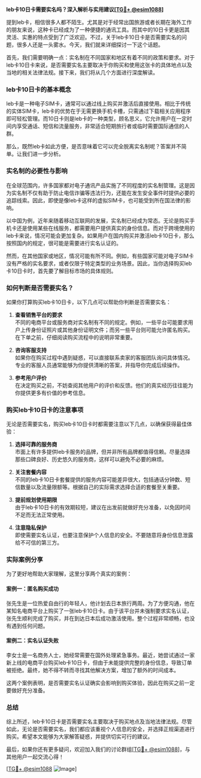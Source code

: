 **leb卡10日卡需要实名吗？深入解析与实用建议[[TG💪+ @esim1088](https://t.me/s/esim1088)]**

提到leb卡，相信很多人都不陌生。尤其是对于经常出国旅游或者长期在海外工作的朋友来说，这种卡已经成为了一种便捷的通讯工具。而其中的10日卡更是因其灵活、实惠的特点受到了广泛欢迎。不过，关于leb卡10日卡是否需要实名的问题，很多人还是一头雾水。今天，我们就来详细探讨一下这个话题。

首先，我们需要明确一点：实名制在不同国家和地区有着不同的政策和要求。对于leb卡10日卡来说，是否需要实名主要取决于你购买和使用这张卡的具体地点以及当地的相关法律法规。接下来，我们将从几个方面进行深度解读。

### leb卡10日卡的基本概念

leb卡是一种电子SIM卡，通常可以通过线上购买并激活后直接使用。相比于传统的实体SIM卡，leb卡的优势在于无需更换手机卡槽，只需通过下载相关应用程序即可轻松管理。而10日卡则是leb卡的一种类型，顾名思义，它允许用户在一定时间内享受通话、短信和流量服务，非常适合短期旅行者或临时需要国际通信的人群。

那么，既然leb卡如此方便，是否意味着它可以完全脱离实名制呢？答案并不简单。让我们进一步分析。

### 实名制的必要性与影响

在全球范围内，许多国家都对电子通讯产品实施了不同程度的实名制管理。这是因为实名制不仅有助于防止电信诈骗等违法行为，还能在发生安全事件时提供必要的追踪线索。因此，即使是像leb卡这样的虚拟SIM卡，也可能受到所在国法律的影响。

以中国为例，近年来随着移动互联网的发展，实名制已经成为常态。无论是购买手机卡还是使用某些在线服务，都需要用户提供真实的身份信息。而对于跨境使用的leb卡来说，情况可能会更加复杂。如果用户在国内购买并激活leb卡10日卡，那么按照国内的规定，很可能是需要进行实名认证的。

然而，在其他国家或地区，情况可能有所不同。例如，有些国家可能对电子SIM卡没有严格的实名要求，或者仅限于特定类型的业务场景。因此，当你选择购买leb卡10日卡时，首先要了解目标市场的具体规则。

### 如何判断是否需要实名？

如果你打算购买leb卡10日卡，以下几点可以帮助你判断是否需要实名：

1. **查看销售平台的要求**  
   不同的电商平台或服务商对实名制有不同的规定。例如，一些平台可能要求用户上传身份证照片或其他身份证明文件；而另一些平台则可能允许匿名购买。在下单之前，仔细阅读购买流程中的说明非常重要。

2. **咨询客服支持**  
   如果你在购买过程中遇到疑惑，可以直接联系卖家的客服团队询问具体情况。专业的客服人员通常能够为你提供清晰的答案，并指导你完成后续操作。

3. **参考用户评价**  
   在决定购买之前，不妨查阅其他用户的评价和反馈。他们的真实经历往往能为你提供更多有价值的参考信息。

### 购买leb卡10日卡的注意事项

无论是否需要实名，购买leb卡10日卡时都需要注意以下几点，以确保获得最佳体验：

1. **选择可靠的服务商**  
   市面上有许多提供leb卡服务的品牌，但并非所有品牌都值得信赖。尽量选择那些口碑良好、历史悠久的服务商，这样可以避免不必要的麻烦。

2. **关注套餐内容**  
   不同的leb卡10日卡套餐提供的服务内容可能差异很大，包括通话分钟数、短信数量以及流量限额等。根据自己的实际需求选择合适的套餐至关重要。

3. **提前规划使用期限**  
   由于leb卡10日卡的有效期较短，建议在出发前就做好充分准备，以免因时间不足而无法正常使用。

4. **注意隐私保护**  
   即使需要实名认证，也要注意保护个人信息的安全。不要随意将身份信息泄露给不可信的第三方。

### 实际案例分享

为了更好地帮助大家理解，这里分享两个真实的案例：

#### 案例一：匿名购买成功
张先生是一位热爱自由行的年轻人，他计划去日本旅行两周。为了方便沟通，他在某知名电商平台上购买了一张leb卡10日卡。由于该平台并未强制要求实名认证，张先生顺利完成了购买，并在到达日本后成功激活使用。整个过程非常顺畅，也没有遇到任何问题。

#### 案例二：实名认证失败
李女士是一名商务人士，她经常需要在国外处理紧急事务。最近，她尝试通过一家新上线的电商平台购买leb卡10日卡，但由于未能提供完整的身份信息，导致订单被拒绝。最终，她不得不转而寻找其他解决方案，增加了额外的时间成本。

这两个案例表明，是否需要实名认证确实会影响到购买体验，因此在购买之前一定要做好充分准备。

### 总结

综上所述，leb卡10日卡是否需要实名主要取决于购买地点及当地法律法规。尽管如此，无论是否需要实名，我们都应该重视个人信息的安全，并选择正规渠道进行购买。希望本文能够为大家解答疑惑，并提供切实可行的建议。

最后，如果你还有更多疑问，欢迎加入我们的讨论群组[[TG💪+ @esim1088](https://t.me/s/esim1088)]，与其他用户一起交流心得！  

[[TG💪+ @esim1088](https://t.me/s/esim1088) ![Image](https://i.postimg.cc/4NQfJmqS/Snipaste-2025-05-13-00-14-12.png)]
